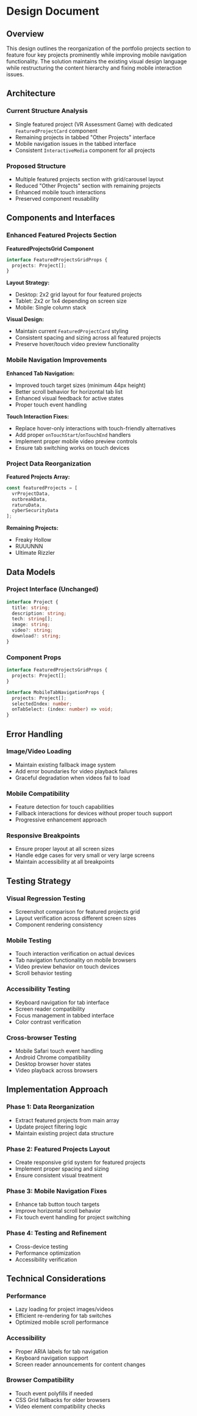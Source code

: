# Design Document

## Overview

This design outlines the reorganization of the portfolio projects section to feature four key projects prominently while improving mobile navigation functionality. The solution maintains the existing visual design language while restructuring the content hierarchy and fixing mobile interaction issues.

## Architecture

### Current Structure Analysis
- Single featured project (VR Assessment Game) with dedicated `FeaturedProjectCard` component
- Remaining projects in tabbed "Other Projects" interface
- Mobile navigation issues in the tabbed interface
- Consistent `InteractiveMedia` component for all projects

### Proposed Structure
- Multiple featured projects section with grid/carousel layout
- Reduced "Other Projects" section with remaining projects
- Enhanced mobile touch interactions
- Preserved component reusability

## Components and Interfaces

### Enhanced Featured Projects Section

**FeaturedProjectsGrid Component**
```typescript
interface FeaturedProjectsGridProps {
  projects: Project[];
}
```

**Layout Strategy:**
- Desktop: 2x2 grid layout for four featured projects
- Tablet: 2x2 or 1x4 depending on screen size
- Mobile: Single column stack

**Visual Design:**
- Maintain current `FeaturedProjectCard` styling
- Consistent spacing and sizing across all featured projects
- Preserve hover/touch video preview functionality

### Mobile Navigation Improvements

**Enhanced Tab Navigation:**
- Improved touch target sizes (minimum 44px height)
- Better scroll behavior for horizontal tab list
- Enhanced visual feedback for active states
- Proper touch event handling

**Touch Interaction Fixes:**
- Replace hover-only interactions with touch-friendly alternatives
- Add proper `onTouchStart`/`onTouchEnd` handlers
- Implement proper mobile video preview controls
- Ensure tab switching works on touch devices

### Project Data Reorganization

**Featured Projects Array:**
```typescript
const featuredProjects = [
  vrProjectData,
  outbreakData, 
  raturuData,
  cyberSecurityData
];
```

**Remaining Projects:**
- Freaky Hollow
- RUUUNNN  
- Ultimate Rizzler

## Data Models

### Project Interface (Unchanged)
```typescript
interface Project {
  title: string;
  description: string;
  tech: string[];
  image: string;
  video?: string;
  download?: string;
}
```

### Component Props
```typescript
interface FeaturedProjectsGridProps {
  projects: Project[];
}

interface MobileTabNavigationProps {
  projects: Project[];
  selectedIndex: number;
  onTabSelect: (index: number) => void;
}
```

## Error Handling

### Image/Video Loading
- Maintain existing fallback image system
- Add error boundaries for video playback failures
- Graceful degradation when videos fail to load

### Mobile Compatibility
- Feature detection for touch capabilities
- Fallback interactions for devices without proper touch support
- Progressive enhancement approach

### Responsive Breakpoints
- Ensure proper layout at all screen sizes
- Handle edge cases for very small or very large screens
- Maintain accessibility at all breakpoints

## Testing Strategy

### Visual Regression Testing
- Screenshot comparison for featured projects grid
- Layout verification across different screen sizes
- Component rendering consistency

### Mobile Testing
- Touch interaction verification on actual devices
- Tab navigation functionality on mobile browsers
- Video preview behavior on touch devices
- Scroll behavior testing

### Accessibility Testing
- Keyboard navigation for tab interface
- Screen reader compatibility
- Focus management in tabbed interface
- Color contrast verification

### Cross-browser Testing
- Mobile Safari touch event handling
- Android Chrome compatibility
- Desktop browser hover states
- Video playback across browsers

## Implementation Approach

### Phase 1: Data Reorganization
- Extract featured projects from main array
- Update project filtering logic
- Maintain existing project data structure

### Phase 2: Featured Projects Layout
- Create responsive grid system for featured projects
- Implement proper spacing and sizing
- Ensure consistent visual treatment

### Phase 3: Mobile Navigation Fixes
- Enhance tab button touch targets
- Improve horizontal scroll behavior
- Fix touch event handling for project switching

### Phase 4: Testing and Refinement
- Cross-device testing
- Performance optimization
- Accessibility verification

## Technical Considerations

### Performance
- Lazy loading for project images/videos
- Efficient re-rendering for tab switches
- Optimized mobile scroll performance

### Accessibility
- Proper ARIA labels for tab navigation
- Keyboard navigation support
- Screen reader announcements for content changes

### Browser Compatibility
- Touch event polyfills if needed
- CSS Grid fallbacks for older browsers
- Video element compatibility checks